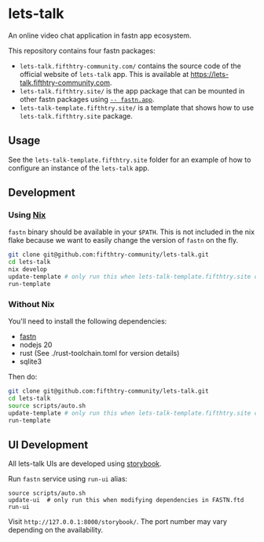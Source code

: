 # lets-talk

An online video chat application in fastn app ecosystem.

This repository contains four fastn packages:
- `lets-talk.fifthtry-community.com/` contains the source code of the official website of `lets-talk` app. This is available at https://lets-talk.fifthtry-community.com.
- `lets-talk.fifthtry.site/` is the app package that can be mounted in other fastn packages using [`-- fastn.app`](https://fastn.com/app/).
- `lets-talk-template.fifthtry.site/` is a template that shows how to use `lets-talk.fifthtry.site` package.

## Usage

See the `lets-talk-template.fifthtry.site` folder for an example of how to
configure an instance of the `lets-talk` app.

## Development

### Using [Nix](https://nixos.org/)

`fastn` binary should be available in your `$PATH`. This is not included in the
nix flake because we want to easily change the version of `fastn` on the fly.

```sh
git clone git@github.com:fifthtry-community/lets-talk.git
cd lets-talk
nix develop
update-template # only run this when lets-talk-template.fifthtry.site dependencies are modified
run-template
```

### Without Nix

You'll need to install the following dependencies:
- [fastn](https://fastn.com/install/)
- nodejs 20
- rust (See ./rust-toolchain.toml for version details)
- sqlite3

Then do:

```sh
git clone git@github.com:fifthtry-community/lets-talk.git
cd lets-talk
source scripts/auto.sh
update-template # only run this when lets-talk-template.fifthtry.site dependencies are modified
run-template
```


## UI Development

All lets-talk UIs are developed using [storybook](https://design-system.fifthtry.site/introduction/storybook/).

Run `fastn` service using `run-ui` alias: 

```shell
source scripts/auto.sh
update-ui  # only run this when modifying dependencies in FASTN.ftd
run-ui
```

Visit `http://127.0.0.1:8000/storybook/`. The port number may vary depending on the availability.
